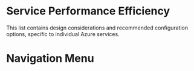 # Service Performance Efficiency

This list contains design considerations and recommended configuration options, specific to individual Azure services.



# Navigation Menu
